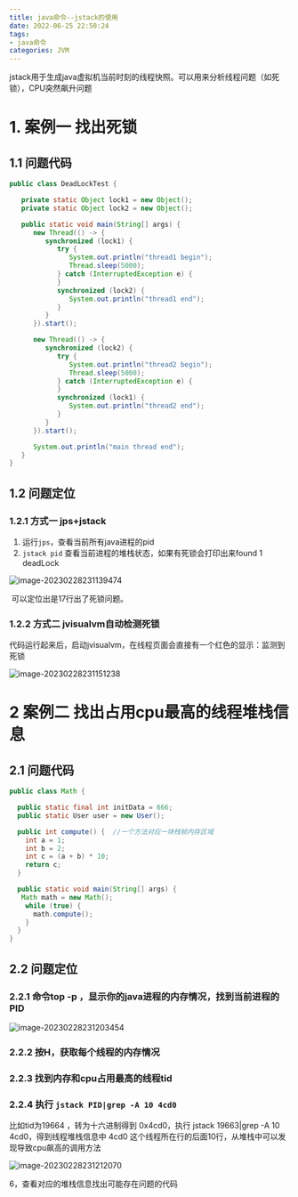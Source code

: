 ```yaml
---
title: java命令--jstack的使用
date: 2022-06-25 22:50:24
tags:
- java命令
categories: JVM
---
```


jstack用于生成java虚拟机当前时刻的线程快照。可以用来分析线程问题（如死锁），CPU突然飙升问题

# 1. 案例一 找出死锁

## 1.1 问题代码

```java
public class DeadLockTest {

   private static Object lock1 = new Object();
   private static Object lock2 = new Object();

   public static void main(String[] args) {
      new Thread(() -> {
         synchronized (lock1) {
            try {
               System.out.println("thread1 begin");
               Thread.sleep(5000);
            } catch (InterruptedException e) {
            }
            synchronized (lock2) {
               System.out.println("thread1 end");
            }
         }
      }).start();

      new Thread(() -> {
         synchronized (lock2) {
            try {
               System.out.println("thread2 begin");
               Thread.sleep(5000);
            } catch (InterruptedException e) {
            }
            synchronized (lock1) {
               System.out.println("thread2 end");
            }
         }
      }).start();

      System.out.println("main thread end");
   }
}
```

## 1.2 问题定位

### 1.2.1 方式一 jps+jstack

1. 运行`jps`，查看当前所有java进程的pid
2. `jstack pid` 查看当前进程的堆栈状态，如果有死锁会打印出来found 1 deadLock

![image-20230228231139474](https://panyuro.oss-cn-beijing.aliyuncs.com/image-20230228231139474.png)

​       可以定位出是17行出了死锁问题。

### 1.2.2 方式二 jvisualvm自动检测死锁 

代码运行起来后，启动jvisualvm，在线程页面会直接有一个红色的显示：监测到死锁

![image-20230228231151238](https://panyuro.oss-cn-beijing.aliyuncs.com/image-20230228231151238.png)



# 2 案例二 找出占用cpu最高的线程堆栈信息

## 2.1 问题代码

```java
public class Math {

  public static final int initData = 666;
  public static User user = new User();

  public int compute() {  //一个方法对应一块栈帧内存区域
    int a = 1;
    int b = 2;
    int c = (a + b) * 10;
    return c;
  }

  public static void main(String[] args) {
   Math math = new Math();
    while (true) {
      math.compute();
    }
  }
}
```

## 2.2 问题定位

### 2.2.1 命令top -p <pid> ，显示你的java进程的内存情况，找到当前进程的PID

![image-20230228231203454](https://panyuro.oss-cn-beijing.aliyuncs.com/image-20230228231203454.png)

### 2.2.2 按H，获取每个线程的内存情况 

### 2.2.3 找到内存和cpu占用最高的线程tid

### 2.2.4 执行 `jstack PID|grep -A 10 4cd0`

比如tid为19664 ，转为十六进制得到 0x4cd0，执行 jstack 19663|grep -A 10 4cd0，得到线程堆栈信息中 4cd0 这个线程所在行的后面10行，从堆栈中可以发现导致cpu飙高的调用方法 

![image-20230228231212070](https://panyuro.oss-cn-beijing.aliyuncs.com/image-20230228231212070.png)

6，查看对应的堆栈信息找出可能存在问题的代码 

